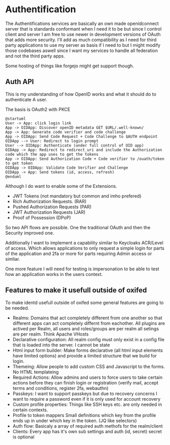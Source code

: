# Authentification

The Authentifications services are basically an own made openidconnect server that is standards
conformant when I need it to be but since I control client and server I am free to use newer
in development versions of OAuth that adds more security. I'll add as much compatibility as I need
for third party applications to use my server as basis if I need to but I might modify
those codebases aswell since I want my services to handle all federation and not the third party apps.

Some hosting of things like forgejo might get support though.

## Auth API
This is my understanding of how OpenID works and what it should do to authenticate A user.

The basis is OAuth2 with PKCE

```plantuml
@startuml
User -> App: click login link
App -> OIDApp: Discover openID metadata GET $URL/.well-known/
App -> App: Generate code verifier and code challenge
App -> OIDApp: Send Code Request + Code Challenge to $AUTH endpoint
OIDApp --> User: Redirect to login prompt 
User --> OIDApp: Authenticate (under full control of OID app)
OIDApp -> App: Redirect to redirect_uri and include the Authorization code which the app uses to get the tokens
App -> OIDApp: Send Authorization Code + Code verifier to /ouath/token to get token
OIDApp -> OIDApp: Validate Code Verifier and Challenge
OIDApp -> App: Send tokens (id, access, refresh)
@enduml
```

Although I do want to enable some of the Extensions.
- JWT Tokens (not mandatory but common and imho prefered)
- Rich Authorization Requests. (RAR)
- Pushed Authorization Requests (PAR)
- JWT Authorization Requests (JAR)
- Proof of Possession (DPoP)

So two API flows are possible. One the traditional OAuth and then the Security improved one.

Additionally I want to implement a capability similar to Keycloaks ACR/Level of access. Which allows
applications to only request a simple login for parts of the application and 2fa or more
for parts requiring Admin access or simliar.

One more feature I will need for testing is impersonation to be able to test how an application 
works in the users context.

## Features to make it usefull outside of oxifed
To make identd usefull outside of oxifed some general features are going to be needed.

- Realms:
	Domains that act completely different from one another so that different apps can act completely
	differnt from eachother. All plugins are actived per Realm, all users and roles/groups are per realm
	all setings are per realm. Think Apache VHosts
- Declarative configuration:
	All realm config must only exist in a config file that is loaded into the server. I cannot be state
- Html input form builder:
  Make forms declarative (all html input elements have limited options) and provide a limited structure
	that we build for login.
- Themeing:
  Allow people to add custom CSS and Javascript to the forms. No HTML templateing
- Required Actions:
	Allow admins and users to force users to take certain actions before they can finish login or registration (verify mail, accept terms and conditions, register 2fa, webauthn)
- Passkeys:
	I want to support passkeys but due to recovery concerns I want to require a password even if it is only used for account recovery
- Custom profile properties:
	Things like SSH keys etc. are only needed in certain contexts.
- Profile to token mappers
	Small definitions which key from the profile ends up in under which key in the token. (JQ like selectors)
- Auth flow:
	Basicaly a array of required auth methofs for the realm/client
- Clients:
	Every app has it's own sub settings and auth (id, secret) secret is optional
